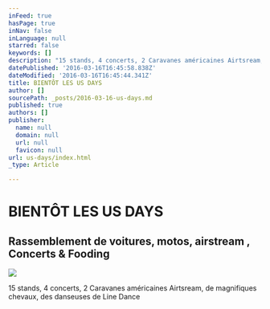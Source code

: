 ```yaml
---
inFeed: true
hasPage: true
inNav: false
inLanguage: null
starred: false
keywords: []
description: "15 stands, 4 concerts, 2 Caravanes américaines Airtsream, de magnifiques chevaux, des danseuses \_de Line Dance"
datePublished: '2016-03-16T16:45:58.838Z'
dateModified: '2016-03-16T16:45:44.341Z'
title: BIENTÔT LES US DAYS
author: []
sourcePath: _posts/2016-03-16-us-days.md
published: true
authors: []
publisher:
  name: null
  domain: null
  url: null
  favicon: null
url: us-days/index.html
_type: Article

---
```

# BIENTÔT LES US DAYS

## Rassemblement de voitures, motos, airstream , Concerts & Fooding
![](https://s3-us-west-2.amazonaws.com/the-grid-img/p/29155201f7dfb92b9b92bff866966d572bbedf0d.jpg)

15 stands, 4 concerts, 2 Caravanes américaines Airtsream, de magnifiques chevaux, des danseuses  de Line Dance